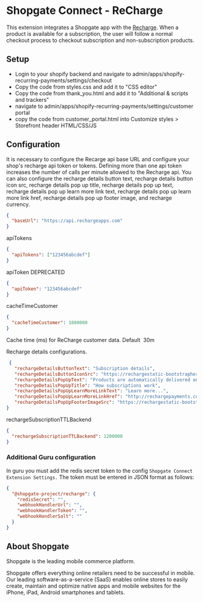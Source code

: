 # Shopgate Connect - ReCharge

This extension integrates a Shopgate app with the [Recharge](https://apps.shopify.com/subscription-payments). When a product is available for a subscription, the user will follow a normal checkout process to checkout subscription and non-subscription products.


## Setup

- Login to your shopify backend and navigate to admin/apps/shopify-recurring-payments/settings/checkout 
- Copy the code from styles.css and add it to "CSS editor"
- Copy the code from thank_you.html and add it to "Additional & scripts and trackers"
- navigate to admin/apps/shopify-recurring-payments/settings/customer portal
- copy the code from customer_portal.html into Customize styles > Storefront header HTML/CSS/JS

## Configuration
It is necessary to configure the Recarge api base URL and configure your shop's recharge api token or tokens. Defining more than one api token increases the number of calls per minute allowed to the Recharge api.
You can also configure the recharge details button text, recharge details button icon src, recharge details pop up title, recharge details pop up text, recharge details pop up learn more link text, recharge details pop up learn more link href, recharge details pop up footer image, and recharge currency.
```json
{
  "baseUrl": "https://api.rechargeapps.com"
}
```
apiTokens
```json
{
  "apiTokens": ["123456abcdef"]
}
```

apiToken DEPRECATED
```json
{
  "apiToken": "123456abcdef"
}
```

cacheTimeCustomer
```json
{
  "cacheTimeCustomer": 1800000
}
 ```
Cache time (ms) for ReCharge customer data. Default  30m

Recharge details configurations.
```json
 {
   "rechargeDetailsButtonText": "Subscription details",
   "rechargeDetailsButtonIconSrc": "https://rechargestatic-bootstrapheroes.netdna-ssl.com/static/images/widget/rc_widget__icon__black@2x.png",
   "rechargeDetailsPopUpText": "Products are automatically delivered on your schedule. No obligation, modify or cancel your subscription anytime.",
   "rechargeDetailsPopUpTitle": "How subscriptions work",
   "rechargeDetailsPopUpLearnMoreLinkText": "Learn more...",
   "rechargeDetailsPopUpLearnMoreLinkHref": "http://rechargepayments.com/subscribe-with-recharge",
   "rechargeDetailsPopUpFooterImageSrc": "https://rechargestatic-bootstrapheroes.netdna-ssl.com/static/images/widget/rc_widget__banner@2x.png",
}
```

 rechargeSubscriptionTTLBackend
```json
{
  "rechargeSubscriptionTTLBackend": 1200000
}
 ```

### Additional Guru configuration
In guru you must add the redis secret token to the config `Shopgate Connect Extension Settings.` The token must be entered in JSON format as follows:
```json
{
  "@shopgate-project/recharge": {
    "redisSecret": "",
    "webhookHandlerUrl": "",
    "webhookHandlerToken": "",
    "webhookHandlerSalt": ""
  }
}
```

## About Shopgate

Shopgate is the leading mobile commerce platform.

Shopgate offers everything online retailers need to be successful in mobile. Our leading
software-as-a-service (SaaS) enables online stores to easily create, maintain and optimize native
apps and mobile websites for the iPhone, iPad, Android smartphones and tablets.
